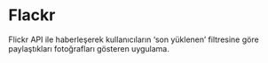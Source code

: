 # Flackr
Flickr API ile haberleşerek kullanıcıların ‘son yüklenen’ filtresine göre paylaştıkları fotoğrafları gösteren uygulama.
